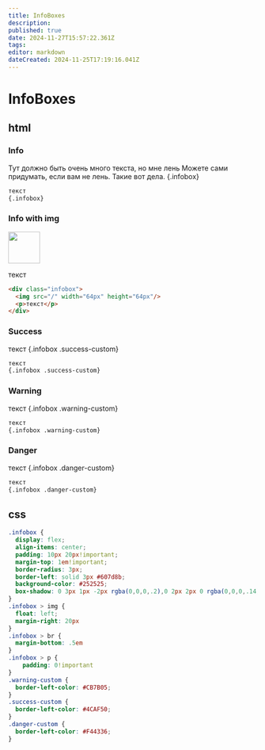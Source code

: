 ```yaml
---
title: InfoBoxes
description: 
published: true
date: 2024-11-27T15:57:22.361Z
tags: 
editor: markdown
dateCreated: 2024-11-25T17:19:16.041Z
---
```


# InfoBoxes

## html

### Info

Тут должно быть очень много текста, но мне лень
Можете сами придумать, если вам не лень. Такие вот дела.
{.infobox}

```html
текст
{.infobox}
```

### Info with img

<div class="infobox">
  <img src="/" width="64px" height="64px"/>
  <p>текст</p>
</div>

```html
<div class="infobox">
  <img src="/" width="64px" height="64px"/>
  <p>текст</p>
</div>
```

### Success

текст
{.infobox .success-custom}

```html
текст
{.infobox .success-custom}
```

### Warning

текст
{.infobox .warning-custom}

```html
текст
{.infobox .warning-custom}
```

### Danger

текст
{.infobox .danger-custom}

```html
текст
{.infobox .danger-custom}
```
## css

```css
.infobox {
  display: flex;
  align-items: center;
  padding: 10px 20px!important;
  margin-top: 1em!important;
  border-radius: 3px;
  border-left: solid 3px #607d8b;
  background-color: #252525;
  box-shadow: 0 3px 1px -2px rgba(0,0,0,.2),0 2px 2px 0 rgba(0,0,0,.14),0 1px 5px 0 rgba(0,0,0,.12)
}
.infobox > img {
  float: left;
  margin-right: 20px
}
.infobox > br {
  margin-bottom: .5em
}
.infobox > p {
 	padding: 0!important 
}
.warning-custom { 
  border-left-color: #CB7B05;
}
.success-custom { 
  border-left-color: #4CAF50;
}
.danger-custom { 
  border-left-color: #F44336;
}
```
